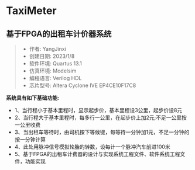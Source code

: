 # TaxiMeter

## **基于FPGA的出租车计价器系统**
> * 作者:       YangJinxi
> * 创建日期:   2023/1/8
> * 软件环境:   Quartus 13.1
> * 仿真环境:   Modelsim
> * 编程语言:   Verilog HDL
> * 芯片型号:   Altera Cyclone IVE EP4CE10F17C8

**系统具有如下基础功能:**
* 1、当行程小于基本里程时，显示起步价，基本里程设3公里，起步价设8元
* 2、当行程大于基本里程时，每多行一公里，在起步价上加2元;不足一公里按一公里收费
* 3、当出租车等待时，由司机按下等候键，每等待一分钟加1元，不足一分钟的按一分钟计算
* 4、此处用脉冲信号模拟轮胎的转数，设每计一个脉冲汽车前进100米
* 5、基于FPGA的出租车计费器的设计与实现系统工程文件、软件系统工程文件，功能实现
